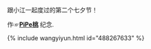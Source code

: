 
   跟小江一起度过的第二个七夕节！

   作☞<a href="https://summerinlove.github.io//"><b>PiPe桃</b></a> 纪念.

{% include wangyiyun.html id="488267633" %}
